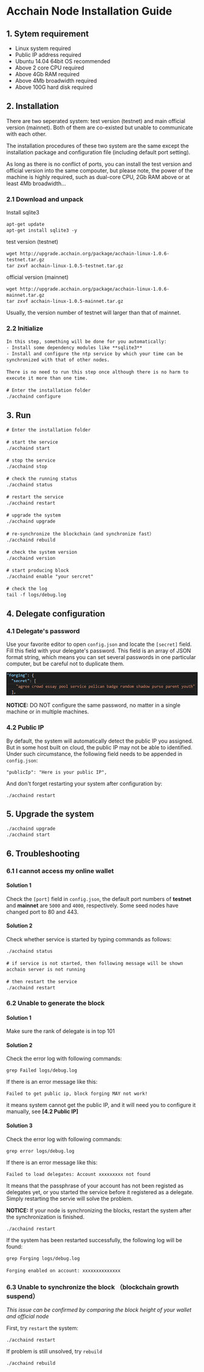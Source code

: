 # Acchain Node Installation Guide

## 1. Sytem requirement
- Linux system required
- Public IP address required
- Ubuntu 14.04 64bit OS recommended
- Above 2 core CPU required
- Above 4Gb RAM required
- Above 4Mb broadwidth required
- Above 100G hard disk required 

## 2. Installation
There are two seperated system: test version (testnet) and main official version (mainnet). Both of them are co-existed but unable to communicate with each other. 

The installation procedures of these two system are the same except the installation package and configuration file (including default port setting).

As long as there is no conflict of ports, you can install the test version and official version into the same compouter, but please note, the power of the machine is highly required, such as dual-core CPU, 2Gb RAM above or at least 4Mb broadwidth...

### 2.1 Download and unpack

Install sqlite3
```
apt-get update
apt-get install sqlite3 -y
```

test version (testnet)  
```
wget http://upgrade.acchain.org/package/acchain-linux-1.0.6-testnet.tar.gz
tar zxvf acchain-linux-1.0.5-testnet.tar.gz
```

official version (mainnet)
```
wget http://upgrade.acchain.org/package/acchain-linux-1.0.6-mainnet.tar.gz
tar zxvf acchain-linux-1.0.5-mainnet.tar.gz
```

Usually, the version number of testnet will larger than that of mainnet.

### 2.2 Initialize
```
In this step, something will be done for you automatically:  
- Install some dependency modules like **sqlite3**
- Install and configure the ntp service by which your time can be synchronized with that of other nodes.

There is no need to run this step once although there is no harm to execute it more than one time.

# Enter the installation folder
./acchaind configure
```

## 3. Run
```
# Enter the installation folder

# start the service
./acchaind start

# stop the service
./acchaind stop

# check the running status
./acchaind status

# restart the service
./acchaind restart

# upgrade the system
./acchaind upgrade

# re-synchronize the blockchain（and synchronize fast）
./acchaind rebuild

# check the system version
./acchaind version

# start producing block
./acchaind enable "your sercret"

# check the log
tail -f logs/debug.log
```

## 4. Delegate configuration
### 4.1 Delegate's password

Use your favorite editor to open `config.json` and locate the `[secret]` field. Fill this field with your delegate's password. This field is an array of JSON format string, which means you can set several passwords in one particular computer, but be careful not to duplicate them.

![forging secret](./assets/forging-secret.png)

**NOTICE:** DO NOT configure the same password, no matter in a single machine or in multiple machines.

### 4.2 Public IP
By default, the system will automatically detect the public IP you assigned. But in some host built on cloud, the public IP may not be able to identified. Under such circumstance, the following field needs to be appended in `config.json`:
```
"publicIp": "Here is your public IP",
```
And don't forget restarting your system after configuration by:
```
./acchaind restart
```

## 5. Upgrade the system
```
./acchaind upgrade
./acchaind start
```
## 6. Troubleshooting
### 6.1 I cannot access my online wallet
#### Solution 1
Check the `[port]` field in `config.json`, the default port numbers of **testnet** and **mainnet** are `5000` and `4000`, respectively. Some seed nodes have changed port to 80 and 443.

#### Solution 2
Check whether service is started by typing commands as follows:
```
./acchaind status

# if service is not started, then following message will be shown
acchain server is not running

# then restart the service
./acchaind restart
```

### 6.2 Unable to generate the block
#### Solution 1
Make sure the rank of delegate is in top 101

#### Solution 2
Check the error log with following commands:
```
grep Failed logs/debug.log
```
If there is an error message like this:
```
Failed to get public ip, block forging MAY not work!
```
it means system cannot get the public IP, and it will need you to configure it manually, see **[4.2 Public IP]**

#### Solution 3
Check the error log with following commands:
```
grep error logs/debug.log
```
If there is an error message like this:
```
Failed to load delegates: Account xxxxxxxxx not found
```
It means that the passphrase of your account has not been registed as delegates yet, or you started the service before it registered as a delegate. Simply restarting the servie will solve the problem.

**NOTICE:** If your node is synchronizing the blocks, restart the system after the synchronization is finished.
```
./acchaind restart
```
If the system has been restarted successfully, the following log will be found:
```
grep Forging logs/debug.log

Forging enabled on account: xxxxxxxxxxxxxx
```
### 6.3 Unable to synchronize the block （blockchain growth suspend）
*This issue can be confirmed by comparing the block height of your wallet and official node*

First, try `restart` the system:
```
./acchaind restart
```
If problem is still unsolved, try `rebuild`
```
./acchaind rebuild
```

